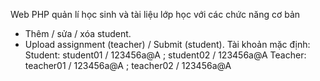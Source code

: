 Web PHP quản lí học sinh và tài liệu lớp học với các chức năng cơ bản
- Thêm / sửa / xóa student.
- Upload assignment (teacher) / Submit (student).
Tài khoản mặc định:
 Student: student01 / 123456a@A ; student02 / 123456a@A
 Teacher: teacher01 / 123456a@A ; teacher02 / 123456a@A
